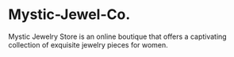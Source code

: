 # Mystic-Jewel-Co.
Mystic Jewelry Store is an online boutique that offers a captivating collection of exquisite jewelry pieces for women. 
